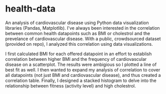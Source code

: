 # health-data
An analysis of cardiovascular disease using Python data visualization libraries (Pandas, Matplotlib). I've always been interested in the correlation between common health datapoints such as BMI or cholestrol and the prevelance of cardiovascular disease. With a public, crowdsourced dataset (provided on repo), I analyzed this correlation using data visualizations. 

I first calculated BMI for each offered datapoint in an effort to establish correlation between higher BMI and the frequency of cardiovascular disease on a scatterplot. The results were ambigious so I plotted a line of best fit as well. I then wanted to expand my analysis of correlation to cover all datapoints (not just BMI and cardiovascular disease), and thus created a correlation table. Finally, I designed a stacked histogram to delve into the relationship between fitness (activity level) and high cholestrol. 
